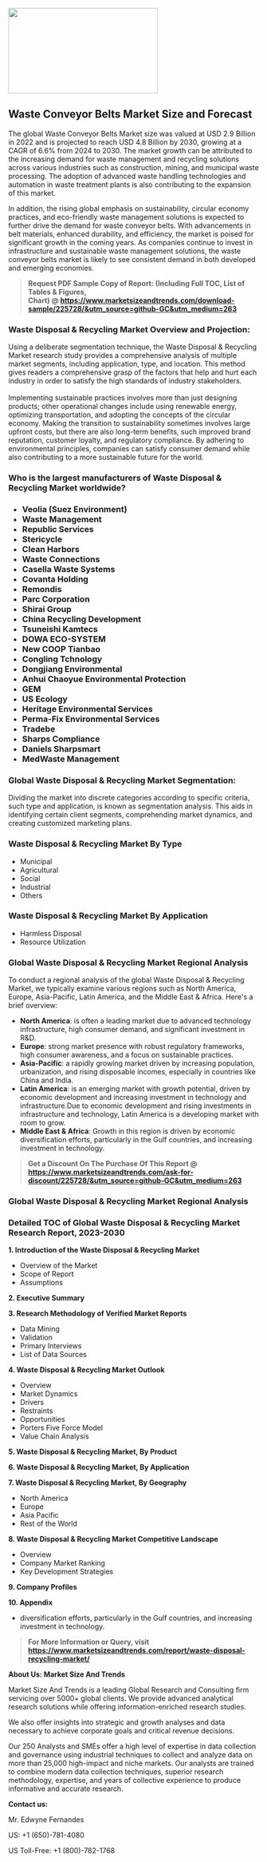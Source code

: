 <p><img class="alignnone size-medium wp-image-20088" src="https://ffe5etoiles.com/wp-content/uploads/2024/12/MST1-300x171.png" alt="" width="300" height="171" /></p><h2>Waste Conveyor Belts Market Size and Forecast</h2><p>The global Waste Conveyor Belts Market size was valued at USD 2.9 Billion in 2022 and is projected to reach USD 4.8 Billion by 2030, growing at a CAGR of 6.6% from 2024 to 2030. The market growth can be attributed to the increasing demand for waste management and recycling solutions across various industries such as construction, mining, and municipal waste processing. The adoption of advanced waste handling technologies and automation in waste treatment plants is also contributing to the expansion of this market.</p><p>In addition, the rising global emphasis on sustainability, circular economy practices, and eco-friendly waste management solutions is expected to further drive the demand for waste conveyor belts. With advancements in belt materials, enhanced durability, and efficiency, the market is poised for significant growth in the coming years. As companies continue to invest in infrastructure and sustainable waste management solutions, the waste conveyor belts market is likely to see consistent demand in both developed and emerging economies.</p></p><blockquote id="" class=""><strong>Request PDF Sample Copy of Report: (Including Full TOC, List of Tables &amp; Figures, Chart)&nbsp;@&nbsp;<strong><a href="https://www.marketsizeandtrends.com/download-sample/225728/&utm_source=github-GC&utm_medium=263" target="_blank">https://www.marketsizeandtrends.com/download-sample/225728/&utm_source=github-GC&utm_medium=263</a></strong></strong></blockquote><h3 id="" class="">Waste Disposal & Recycling Market&nbsp;Overview and Projection:</h3><p id="" class="">Using a deliberate segmentation technique, the Waste Disposal & Recycling Market research study provides a comprehensive analysis of multiple market segments, including application, type, and location. This method gives readers a comprehensive grasp of the factors that help and hurt each industry in order to satisfy the high standards of industry stakeholders. <br /> <br />Implementing sustainable practices involves more than just designing products; other operational changes include using renewable energy, optimizing transportation, and adopting the concepts of the circular economy. Making the transition to sustainability sometimes involves large upfront costs, but there are also long-term benefits, such improved brand reputation, customer loyalty, and regulatory compliance. By adhering to environmental principles, companies can satisfy consumer demand while also contributing to a more sustainable future for the world.</p><h3 id="" class="">Who is the largest manufacturers of&nbsp;Waste Disposal & Recycling Market worldwide?</h3><h3 class=""><p><ul><li>Veolia (Suez Environment) </li><li> Waste Management </li><li> Republic Services </li><li> Stericycle </li><li> Clean Harbors </li><li> Waste Connections </li><li> Casella Waste Systems </li><li> Covanta Holding </li><li> Remondis </li><li> Parc Corporation </li><li> Shirai Group </li><li> China Recycling Development </li><li> Tsuneishi Kamtecs </li><li> DOWA ECO-SYSTEM </li><li> New COOP Tianbao </li><li> Congling Tchnology </li><li> Dongjiang Environmental </li><li> Anhui Chaoyue Environmental Protection </li><li> GEM </li><li> US Ecology </li><li> Heritage Environmental Services </li><li> Perma-Fix Environmental Services </li><li> Tradebe </li><li> Sharps Compliance </li><li> Daniels Sharpsmart </li><li> MedWaste Management</li></ul></p></h3><h3 id="" class="">Global&nbsp;Waste Disposal & Recycling Market Segmentation:</h3><p id="" class="">Dividing the market into discrete categories according to specific criteria, such type and application, is known as segmentation analysis. This aids in identifying certain client segments, comprehending market dynamics, and creating customized marketing plans.</p><h3 id="" class="">Waste Disposal & Recycling Market&nbsp;By Type</h3><p><p><ul><li>Municipal</li><li> Agricultural</li><li> Social</li><li> Industrial</li><li> Others</p></li></ul></p></p><h3 id="" class="">Waste Disposal & Recycling Market&nbsp;By Application</h3><p class=""><p><ul><li>Harmless Disposal</li><li> Resource Utilization</li></ul></p></p><h3 id="" class="">Global Waste Disposal & Recycling Market Regional Analysis</h3><p id="" class="">To conduct a regional analysis of the global Waste Disposal & Recycling Market, we typically examine various regions such as North America, Europe, Asia-Pacific, Latin America, and the Middle East &amp; Africa. Here's a brief overview:</p><ul><li><strong>North America</strong>: is often a leading market due to advanced technology infrastructure, high consumer demand, and significant investment in R&amp;D.</li><li><strong>Europe</strong>: strong market presence with robust regulatory frameworks, high consumer awareness, and a focus on sustainable practices.</li><li><strong>Asia-Pacific</strong>: a rapidly growing market driven by increasing population, urbanization, and rising disposable incomes, especially in countries like China and India.</li><li><strong>Latin America</strong>: is an emerging market with growth potential, driven by economic development and increasing investment in technology and infrastructure.Due to economic development and rising investments in infrastructure and technology, Latin America is a developing market with room to grow.</li><li><strong>Middle East &amp; Africa</strong>: Growth in this region is driven by economic diversification efforts, particularly in the Gulf countries, and increasing investment in technology.</li></ul><blockquote id="" class=""><strong>Get a Discount On The Purchase Of This Report @ <strong><a href="https://www.marketsizeandtrends.com/ask-for-discount/225728/&utm_source=github-GC&utm_medium=263" target="_blank">https://www.marketsizeandtrends.com/ask-for-discount/225728/&utm_source=github-GC&utm_medium=263</a></strong></strong></blockquote><h3 id="" class="">Global Waste Disposal & Recycling Market Regional Analysis</h3><h3 id="" class="">Detailed TOC of Global Waste Disposal & Recycling Market Research Report, 2023-2030</h3><p id="" class=""><strong>1. Introduction of the Waste Disposal & Recycling Market</strong></p><ul><li>Overview of the Market</li><li>Scope of Report</li><li>Assumptions</li></ul><p id="" class=""><strong>2. Executive Summary</strong></p><p id="" class=""><strong>3. Research Methodology of Verified Market Reports</strong></p><ul><li>Data Mining</li><li>Validation</li><li>Primary Interviews</li><li>List of Data Sources</li></ul><p id="" class=""><strong>4. Waste Disposal & Recycling Market Outlook</strong></p><ul><li>Overview</li><li>Market Dynamics</li><li>Drivers</li><li>Restraints</li><li>Opportunities</li><li>Porters Five Force Model</li><li>Value Chain Analysis</li></ul><p id="" class=""><strong>5. Waste Disposal & Recycling Market, By Product</strong></p><p id="" class=""><strong>6. Waste Disposal & Recycling Market, By Application</strong></p><p id="" class=""><strong>7. Waste Disposal & Recycling Market, By Geography</strong></p><ul><li>North America</li><li>Europe</li><li>Asia Pacific</li><li>Rest of the World</li></ul><p id="" class=""><strong>8. Waste Disposal & Recycling Market Competitive Landscape</strong></p><ul><li>Overview</li><li>Company Market Ranking</li><li>Key Development Strategies</li></ul><p id="" class=""><strong>9. Company Profiles</strong></p><p id="" class=""><strong>10. Appendix</strong></p><ul><li>diversification efforts, particularly in the Gulf countries, and increasing investment in technology.</li></ul><blockquote id="" class=""><strong>For More Information or Query, visit <strong><strong><a href="https://www.marketsizeandtrends.com/report/waste-disposal-recycling-market/" target="_blank">https://www.marketsizeandtrends.com/report/waste-disposal-recycling-market/</a></strong></strong></strong></blockquote><p id="" class=""><strong>About Us: Market Size And Trends</strong></p><p id="" class="">Market Size And Trends is a leading Global Research and Consulting firm servicing over 5000+ global clients. We provide advanced analytical research solutions while offering information-enriched research studies.</p><p id="" class="">We also offer insights into strategic and growth analyses and data necessary to achieve corporate goals and critical revenue decisions.</p><p id="" class="">Our 250 Analysts and SMEs offer a high level of expertise in data collection and governance using industrial techniques to collect and analyze data on more than 25,000 high-impact and niche markets. Our analysts are trained to combine modern data collection techniques, superior research methodology, expertise, and years of collective experience to produce informative and accurate research.</p><p id="" class=""><strong>Contact us:</strong></p><p id="" class="">Mr. Edwyne Fernandes</p><p id="" class="">US: +1 (650)-781-4080</p><p id="" class="">US Toll-Free: +1 (800)-782-1768</p>
